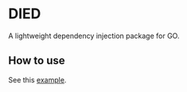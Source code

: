 # DIED

A lightweight dependency injection package for GO.

## How to use

See this [example](examples/basic/basic.go).
